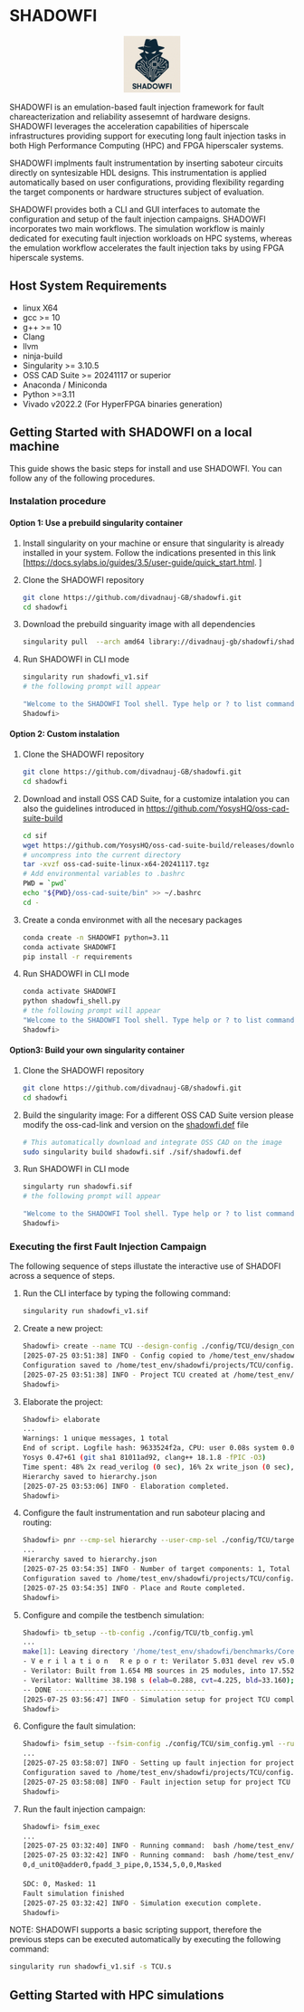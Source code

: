 # SHADOWFI 
<div style="text-align: center;">
    <img src="./doc/SHADOWFI-logo.png" width="100" >
</div>

SHADOWFI is an emulation-based fault injection framework for fault chareacterization and reliability assesemnt of hardware designs.  SHADOWFI leverages the acceleration capabilities of hiperscale infrastructures providing support for executing long fault injection tasks in both High Performance Computing (HPC) and FPGA hiperscaler systems.

SHADOWFI implments fault instrumentation by inserting saboteur circuits directly on syntesizable HDL designs. This instrumentation is applied automatically based on user configurations, providing flexibility regarding the target components or hardware structures subject of evaluation.

SHADOWFI provides both a CLI and GUI interfaces to automate the configuration and setup of the fault injection campaigns. SHADOWFI incorporates two main workflows. The simulation workflow is mainly dedicated for executing fault injection workloads on HPC systems, whereas the emulation workflow accelerates the fault injection taks by using FPGA hiperscale systems.  

## Host System Requirements

- linux X64
- gcc >= 10
- g++ >= 10
- Clang
- llvm
- ninja-build
- Singularity >= 3.10.5
- OSS CAD Suite >= 20241117 or superior
- Anaconda / Miniconda
- Python >=3.11
- Vivado v2022.2 (For HyperFPGA binaries generation)

## Getting Started with SHADOWFI on a local machine

This guide shows the basic steps for install and use SHADOWFI. You can follow any of the following procedures.

### Instalation procedure

#### Option 1: Use a prebuild singularity container

1. Install singularity on your machine or ensure that singularity is already installed in your system. Follow the indications presented in this link [https://docs.sylabs.io/guides/3.5/user-guide/quick_start.html. ]

2. Clone the SHADOWFI repository

    ```bash
    git clone https://github.com/divadnauj-GB/shadowfi.git
    cd shadowfi
    ```

3. Download the prebuild singuarity image with all dependencies

    ```bash
    singularity pull  --arch amd64 library://divadnauj-gb/shadowfi/shadowfi:v1
    ```

4. Run SHADOWFI in CLI mode

    ```bash
    singularity run shadowfi_v1.sif
    # the following prompt will appear 
    ```

    ```bash
    "Welcome to the SHADOWFI Tool shell. Type help or ? to list commands."
    Shadowfi>
    ```

#### Option 2: Custom instalation

1. Clone the SHADOWFI repository

    ```bash
    git clone https://github.com/divadnauj-GB/shadowfi.git
    cd shadowfi
    ```

2. Download and install OSS CAD Suite, for a customize intalation you can also the guidelines introduced in <https://github.com/YosysHQ/oss-cad-suite-build>

    ```bash
    cd sif
    wget https://github.com/YosysHQ/oss-cad-suite-build/releases/download/2024-11-17/oss-cad-suite-linux-x64-20241117.tgz
    # uncompress into the current directory
    tar -xvzf oss-cad-suite-linux-x64-20241117.tgz
    # Add environmental variables to .bashrc
    PWD = `pwd`
    echo "${PWD}/oss-cad-suite/bin" >> ~/.bashrc
    cd -
    ```

3. Create a conda environmet with all the necesary packages

    ```bash
    conda create -n SHADOWFI python=3.11
    conda activate SHADOWFI
    pip install -r requirements 
    ```

4. Run SHADOWFI in CLI mode

    ```bash
    conda activate SHADOWFI
    python shadowfi_shell.py 
    # the following prompt will appear
    "Welcome to the SHADOWFI Tool shell. Type help or ? to list commands."
    Shadowfi> 
    ```

#### Option3: Build your own singularity container

1. Clone the SHADOWFI repository

    ```bash
    git clone https://github.com/divadnauj-GB/shadowfi.git
    cd shadowfi
    ```

2. Build the singularity image:
For a different OSS CAD Suite version please modify the oss-cad-link and version on the [shadowfi.def](./sif/shadowfi.def) file

    ```bash
    # This automatically download and integrate OSS CAD on the image
    sudo singularity build shadowfi.sif ./sif/shadowfi.def
    ```

3. Run SHADOWFI in CLI mode

    ```bash
    singularty run shadowfi.sif
    # the following prompt will appear
    ```

    ```bash
    "Welcome to the SHADOWFI Tool shell. Type help or ? to list commands."
    Shadowfi> 
    ```

### Executing the first Fault Injection Campaign

The following sequence of steps illustate the interactive use of SHADOFI across a sequence of steps.

1. Run the CLI interface by typing the following command:

    ```bash
    singularity run shadowfi_v1.sif
    ```

2. Create a new project:

    ```bash
    Shadowfi> create --name TCU --design-config ./config/TCU/design_config.yml
    [2025-07-25 03:51:38] INFO - Config copied to /home/test_env/shadowfi/projects/TCU/config.yaml
    Configuration saved to /home/test_env/shadowfi/projects/TCU/config.yaml
    [2025-07-25 03:51:38] INFO - Project TCU created at /home/test_env/shadowfi/projects/TCU
    Shadowfi>
    ```

3. Elaborate the project:

    ```bash
    Shadowfi> elaborate
    ...
    Warnings: 1 unique messages, 1 total
    End of script. Logfile hash: 9633524f2a, CPU: user 0.08s system 0.02s, MEM: 17.46 MB peak
    Yosys 0.47+61 (git sha1 81011ad92, clang++ 18.1.8 -fPIC -O3)
    Time spent: 48% 2x read_verilog (0 sec), 16% 2x write_json (0 sec), ...
    Hierarchy saved to hierarchy.json
    [2025-07-25 03:53:06] INFO - Elaboration completed.
    Shadowfi>
    ```

4. Configure the fault instrumentation and run saboteur placing and routing:

    ```bash
    Shadowfi> pnr --cmp-sel hierarchy --user-cmp-sel ./config/TCU/target_modules_3k.yml
    ...
    Hierarchy saved to hierarchy.json
    [2025-07-25 03:54:35] INFO - Number of target components: 1, Total bit shift: 1534
    Configuration saved to /home/test_env/shadowfi/projects/TCU/config.yaml
    [2025-07-25 03:54:35] INFO - Place and Route completed.
    Shadowfi>
    ```

5. Configure and compile the testbench simulation:

    ```bash
    Shadowfi> tb_setup --tb-config ./config/TCU/tb_config.yml
    ...
    make[1]: Leaving directory '/home/test_env/shadowfi/benchmarks/Cores/TCU/TCU_2/tb/obj_dir'
    - V e r i l a t i o n   R e p o r t: Verilator 5.031 devel rev v5.030-78-g5470cf9fa
    - Verilator: Built from 1.654 MB sources in 25 modules, into 17.552 MB in 25 C++ files needing 0.018 MB
    - Verilator: Walltime 38.198 s (elab=0.288, cvt=4.225, bld=33.160); cpu 5.488 s on 8 threads; alloced 196.203 MB
    -- DONE -------------------------------------
    [2025-07-25 03:56:47] INFO - Simulation setup for project TCU completed successfully.
    Shadowfi> 
    ```

6. Configure the fault simulation:

    ```bash
    Shadowfi> fsim_setup --fsim-config ./config/TCU/sim_config.yml --run-script ./config/TCU/run.sh --sdc-check-script ./config/TCU/sdc_check.sh
    ...
    [2025-07-25 03:58:07] INFO - Setting up fault injection for project: TCU
    Configuration saved to /home/test_env/shadowfi/projects/TCU/config.yaml
    [2025-07-25 03:58:08] INFO - Fault injection setup for project TCU completed successfully.
    Shadowfi> 
    ```

7. Run the fault injection campaign:

    ```bash
    Shadowfi> fsim_exec
    ...
    [2025-07-25 03:32:40] INFO - Running command:  bash /home/test_env/shadowfi/projects/TCU/.parsims/.job0/run.sh 
    [2025-07-25 03:32:42] INFO - Running command:  bash /home/test_env/shadowfi/projects/TCU/.parsims/.job0/sdc_check.sh 
    0,d_unit0@adder0,fpadd_3_pipe,0,1534,5,0,0,Masked

    SDC: 0, Masked: 11
    Fault simulation finished
    [2025-07-25 03:32:42] INFO - Simulation execution complete.
    Shadowfi> 
    ```

NOTE: SHADOWFI supports a basic scripting support, therefore the previous steps can be executed automatically by executing the following command:

```bash
singularity run shadowfi_v1.sif -s TCU.s
```
## Getting Started with HPC simulations

